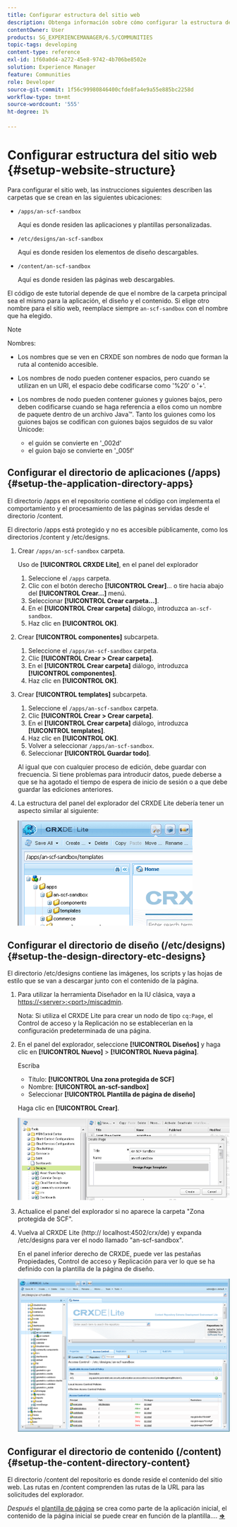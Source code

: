 ```yaml
---
title: Configurar estructura del sitio web
description: Obtenga información sobre cómo configurar la estructura del sitio web, incluidas las carpetas que se van a crear.
contentOwner: User
products: SG_EXPERIENCEMANAGER/6.5/COMMUNITIES
topic-tags: developing
content-type: reference
exl-id: 1f60a0d4-a272-45e8-9742-4b706be8502e
solution: Experience Manager
feature: Communities
role: Developer
source-git-commit: 1f56c99980846400cfde8fa4e9a55e885bc2258d
workflow-type: tm+mt
source-wordcount: '555'
ht-degree: 1%

---
```


# Configurar estructura del sitio web {#setup-website-structure}

Para configurar el sitio web, las instrucciones siguientes describen las carpetas que se crean en las siguientes ubicaciones:

* `/apps/an-scf-sandbox`

  Aquí es donde residen las aplicaciones y plantillas personalizadas.

* `/etc/designs/an-scf-sandbox`

  Aquí es donde residen los elementos de diseño descargables.

* `/content/an-scf-sandbox`

  Aquí es donde residen las páginas web descargables.

El código de este tutorial depende de que el nombre de la carpeta principal sea el mismo para la aplicación, el diseño y el contenido. Si elige otro nombre para el sitio web, reemplace siempre `an-scf-sandbox` con el nombre que ha elegido.

>[!NOTE]
>
>Nombres:
>
>* Los nombres que se ven en CRXDE son nombres de nodo que forman la ruta al contenido accesible.
>* Los nombres de nodo pueden contener espacios, pero cuando se utilizan en un URI, el espacio debe codificarse como &#39;%20&#39; o &#39;+&#39;.
>* Los nombres de nodo pueden contener guiones y guiones bajos, pero deben codificarse cuando se haga referencia a ellos como un nombre de paquete dentro de un archivo Java™. Tanto los guiones como los guiones bajos se codifican con guiones bajos seguidos de su valor Unicode:
>
>   * el guión se convierte en &#39;_002d&#39;
>   * el guion bajo se convierte en &#39;_005f&#39;

## Configurar el directorio de aplicaciones (/apps) {#setup-the-application-directory-apps}

El directorio /apps en el repositorio contiene el código con implementa el comportamiento y el procesamiento de las páginas servidas desde el directorio /content.

El directorio /apps está protegido y no es accesible públicamente, como los directorios /content y /etc/designs.

1. Crear `/apps/an-scf-sandbox` carpeta.

   Uso de **[!UICONTROL CRXDE Lite]**, en el panel del explorador

   1. Seleccione el `/apps` carpeta.
   1. Clic con el botón derecho **[!UICONTROL Crear]**... o tire hacia abajo del **[!UICONTROL Crear...]** menú.
   1. Seleccionar **[!UICONTROL Crear carpeta...]**.
   1. En el **[!UICONTROL Crear carpeta]** diálogo, introduzca `an-scf-sandbox`.
   1. Haz clic en **[!UICONTROL OK]**.

1. Crear **[!UICONTROL componentes]** subcarpeta.

   1. Seleccione el `/apps/an-scf-sandbox` carpeta.
   1. Clic **[!UICONTROL Crear > Crear carpeta]**.
   1. En el **[!UICONTROL Crear carpeta]** diálogo, introduzca **[!UICONTROL componentes]**.
   1. Haz clic en **[!UICONTROL OK]**.

1. Crear **[!UICONTROL templates]** subcarpeta.

   1. Seleccione el `/apps/an-scf-sandbox` carpeta.
   1. Clic **[!UICONTROL Crear > Crear carpeta]**.
   1. En el **[!UICONTROL Crear carpeta]** diálogo, introduzca **[!UICONTROL templates]**.
   1. Haz clic en **[!UICONTROL OK]**.
   1. Volver a seleccionar `/apps/an-scf-sandbox`.
   1. Seleccionar **[!UICONTROL Guardar todo]**.

   Al igual que con cualquier proceso de edición, debe guardar con frecuencia. Si tiene problemas para introducir datos, puede deberse a que se ha agotado el tiempo de espera de inicio de sesión o a que debe guardar las ediciones anteriores.

1. La estructura del panel del explorador del CRXDE Lite debería tener un aspecto similar al siguiente:

   ![crxde-template](assets/crxde-template.png)

## Configurar el directorio de diseño (/etc/designs) {#setup-the-design-directory-etc-designs}

El directorio /etc/designs contiene las imágenes, los scripts y las hojas de estilo que se van a descargar junto con el contenido de la página.

1. Para utilizar la herramienta Diseñador en la IU clásica, vaya a [https://&lt;server>:&lt;port>/miscadmin](http://localhost:4502/miscadmin).

   Nota: Si utiliza el CRXDE Lite para crear un nodo de tipo `cq:Page`, el Control de acceso y la Replicación no se establecerían en la configuración predeterminada de una página.

1. En el panel del explorador, seleccione **[!UICONTROL Diseños]** y haga clic en **[!UICONTROL Nuevo]** > **[!UICONTROL Nueva página]**.

   Escriba

   * Título: **[!UICONTROL Una zona protegida de SCF]**
   * Nombre: **[!UICONTROL an-scf-sandbox]**
   * Seleccionar **[!UICONTROL Plantilla de página de diseño]**

   Haga clic en **[!UICONTROL Crear]**.

   ![design-template](assets/design-template.png)

1. Actualice el panel del explorador si no aparece la carpeta &quot;Zona protegida de SCF&quot;.

1. Vuelva al CRXDE Lite (http:// localhost:4502/crx/de) y expanda /etc/designs para ver el nodo llamado &quot;an-scf-sandbox&quot;.

   En el panel inferior derecho de CRXDE, puede ver las pestañas Propiedades, Control de acceso y Replicación para ver lo que se ha definido con la plantilla de la página de diseño.

   ![crxde-configure-template](assets/crxde-configure-template.png)

## Configurar el directorio de contenido (/content) {#setup-the-content-directory-content}

El directorio /content del repositorio es donde reside el contenido del sitio web. Las rutas en /content comprenden las rutas de la URL para las solicitudes del explorador.

*Después* el [plantilla de página](initial-app.md#createthepagetemplate) se crea como parte de la aplicación inicial, el contenido de la página inicial se puede crear en función de la plantilla.... [**⇒**](initial-app.md)
